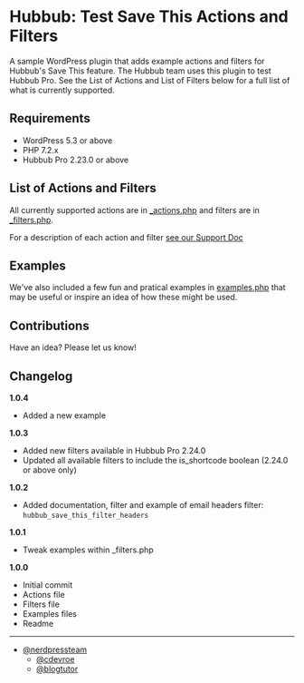 # Hubbub: Test Save This Actions and Filters

A sample WordPress plugin that adds example actions and filters for Hubbub's Save This feature. The Hubbub team uses this plugin to test Hubbub Pro. See the List of Actions and List of Filters below for a full list of what is currently supported.

## Requirements

- WordPress 5.3 or above
- PHP 7.2.x
- Hubbub Pro 2.23.0 or above

## List of Actions and Filters

All currently supported actions are in [_actions.php](https://github.com/nerdpressteam/hubbub-test-save-this-filters/blob/main/_actions.php) and filters are in [_filters.php](https://github.com/nerdpressteam/hubbub-test-save-this-filters/blob/main/_filters.php).

For a description of each action and filter [see our Support Doc](https://morehubbub.com/docs/save-this-filters/)

## Examples

We've also included a few fun and pratical examples in [examples.php](https://github.com/nerdpressteam/hubbub-test-save-this-filters/blob/main/examples.php) that may be useful or inspire an idea of how these might be used.

## Contributions

Have an idea? Please let us know!

## Changelog

**1.0.4**
- Added a new example

**1.0.3**
- Added new filters available in Hubbub Pro 2.24.0
- Updated all available filters to include the is_shortcode boolean (2.24.0 or above only)

**1.0.2**
- Added documentation, filter and example of email headers filter: `hubbub_save_this_filter_headers`

**1.0.1**
- Tweak examples within _filters.php

**1.0.0**
- Initial commit
- Actions file
- Filters file
- Examples files
- Readme


----

- [@nerdpressteam](https://github.com/nerdpressteam/)
    - [@cdevroe](https://github.com/cdevroe/)
    - [@blogtutor](https://github.com/blogtutor/)